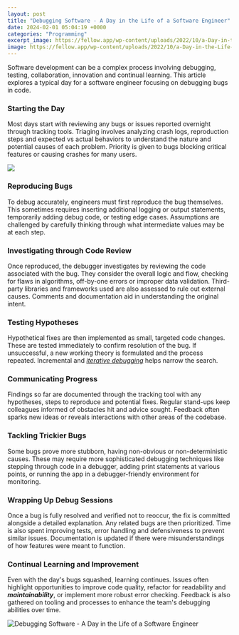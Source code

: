 ```yaml
---
layout: post
title: "Debugging Software - A Day in the Life of a Software Engineer"
date: 2024-02-01 05:04:19 +0000
categories: "Programming"
excerpt_image: https://fellow.app/wp-content/uploads/2022/10/a-Day-in-the-Life-of-a-Software-Engineer.jpg
image: https://fellow.app/wp-content/uploads/2022/10/a-Day-in-the-Life-of-a-Software-Engineer.jpg
---
```


Software development can be a complex process involving debugging, testing, collaboration, innovation and continual learning. This article explores a typical day for a software engineer focusing on debugging bugs in code.
### Starting the Day  
Most days start with reviewing any bugs or issues reported overnight through tracking tools. Triaging involves analyzing crash logs, reproduction steps and expected vs actual behaviors to understand the nature and potential causes of each problem. Priority is given to bugs blocking critical features or causing crashes for many users.

![](https://i.ytimg.com/vi/eQBvBtJd6wE/maxresdefault.jpg)
### Reproducing Bugs
To debug accurately, engineers must first reproduce the bug themselves. This sometimes requires inserting additional logging or output statements, temporarily adding debug code, or testing edge cases. Assumptions are challenged by carefully thinking through what intermediate values may be at each step.
### Investigating through Code Review
Once reproduced, the debugger investigates by reviewing the code associated with the bug. They consider the overall logic and flow, checking for flaws in algorithms, off-by-one errors or improper data validation. Third-party libraries and frameworks used are also assessed to rule out external causes. Comments and documentation aid in understanding the original intent.
### Testing Hypotheses
Hypothetical fixes are then implemented as small, targeted code changes. These are tested immediately to confirm resolution of the bug. If unsuccessful, a new working theory is formulated and the process repeated. Incremental and *[iterative debugging](https://store.fi.io.vn/chihuahua-weightlifting-funny-deadlift-men-fitness-gym-gifts-tank-top4886-t-shirt)* helps narrow the search.
### Communicating Progress 
Findings so far are documented through the tracking tool with any hypotheses, steps to reproduce and potential fixes. Regular stand-ups keep colleagues informed of obstacles hit and advice sought. Feedback often sparks new ideas or reveals interactions with other areas of the codebase.
### Tackling Trickier Bugs
Some bugs prove more stubborn, having non-obvious or non-deterministic causes. These may require more sophisticated debugging techniques like stepping through code in a debugger, adding print statements at various points, or running the app in a debugger-friendly environment for monitoring.
### Wrapping Up Debug Sessions
Once a bug is fully resolved and verified not to reoccur, the fix is committed alongside a detailed explanation. Any related bugs are then prioritized. Time is also spent improving tests, error handling and defensiveness to prevent similar issues. Documentation is updated if there were misunderstandings of how features were meant to function.
### Continual Learning and Improvement  
Even with the day's bugs squashed, learning continues. Issues often highlight opportunities to improve code quality, refactor for readability and ***maintainability***, or implement more robust error checking. Feedback is also gathered on tooling and processes to enhance the team's debugging abilities over time.

![Debugging Software - A Day in the Life of a Software Engineer](https://fellow.app/wp-content/uploads/2022/10/a-Day-in-the-Life-of-a-Software-Engineer.jpg)